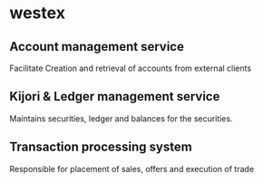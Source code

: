 # westex


## Account management service

Facilitate Creation and retrieval of accounts from external clients

## Kijori & Ledger management service

Maintains securities, ledger and balances for the securities.


## Transaction processing system

Responsible for placement of sales, offers and execution of trade
